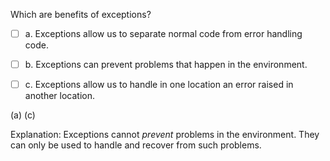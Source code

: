 <panel header=":lock::key: Benefit of exceptions">
<question>

Which are benefits of exceptions?

- [ ] a. Exceptions allow us to separate normal code from error handling code.
- [ ] b. Exceptions can prevent problems that happen in the environment.
- [ ] c. Exceptions allow us to handle in one location an error raised in another location.


<div slot="answer">

(a) (c)

Explanation: Exceptions cannot _prevent_ problems in the environment. They can only be used to handle and recover from such problems.

</div>
</question>
</panel>
